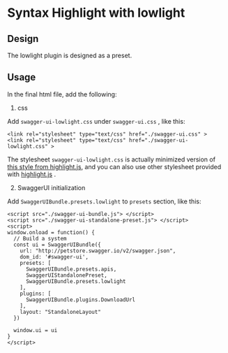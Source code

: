 # Syntax Highlight with lowlight #

## Design ##

The lowlight plugin is designed as a preset.

## Usage ##

In the final html file, add the following:

1. css

Add `swagger-ui-lowlight.css` under `swagger-ui.css` , like this: 

```
<link rel="stylesheet" type="text/css" href="./swagger-ui.css" >
<link rel="stylesheet" type="text/css" href="./swagger-ui-lowlight.css" >
```

The stylesheet `swagger-ui-lowlight.css` is actually minimized version of [this style from highlight.js](https://github.com/isagalaev/highlight.js/blob/master/src/styles/atom-one-dark.css), and you can also use other stylesheet provided with [highlight.js](https://github.com/isagalaev/highlight.js/tree/master/src/styles) .

2. SwaggerUI initialization

Add `SwaggerUIBundle.presets.lowlight` to `presets` section, like this:

```
<script src="./swagger-ui-bundle.js"> </script>
<script src="./swagger-ui-standalone-preset.js"> </script>
<script>
window.onload = function() {
  // Build a system
  const ui = SwaggerUIBundle({
    url: "http://petstore.swagger.io/v2/swagger.json",
    dom_id: '#swagger-ui',
    presets: [
      SwaggerUIBundle.presets.apis,
      SwaggerUIStandalonePreset,
      SwaggerUIBundle.presets.lowlight
    ],
    plugins: [
      SwaggerUIBundle.plugins.DownloadUrl
    ],
    layout: "StandaloneLayout"
  })

  window.ui = ui
}
</script>
```
